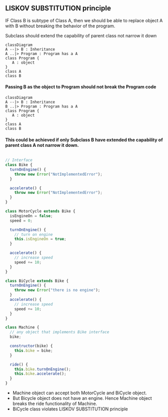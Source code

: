 ## LISKOV SUBSTITUTION principle

  IF Class B is subtype of Class A, then we should be able to replace object A with B without breaking the behavior of the program.

  Subclass should extend the capability of parent class not narrow it down

```mermaid
classDiagram
A --|> B : Inheritance
A ..|> Program : Program has a A
class Program {
   A : object
}
class A
class B
```


#### Passing B as the object to Program should not break the Program code

```mermaid
classDiagram
A --|> B : Inheritance
B ..|> Program : Program has a A
class Program {
   A : object
}
class A
class B
```

#### This could be achieved if only Subclass B have extended the capability of parent class A not narrow it down.


```javascript

// Interface
class Bike {
  turnOnEngine() {
    throw new Error("NotImplementedError");
  }

  accelerate() {
    throw new Error("NotImplementedError");
  }
}

class MotorCycle extends Bike {
  isEngineOn = false;
  speed = 0;

  turnOnEngine() {
    // turn on engine
    this.isEngineOn = true;
  }

  accelerate() {
    // increase speed
    speed += 10;
  }
}

class BiCycle extends Bike {
  turnOnEngine() {
    throw new Error("there is no engine");
  }
  accelerate() {
    // increase speed
    speed += 10;
  }
}

class Machine {
  // any object that implements Bike interface
  bike;

  constructor(bike) {
    this.bike = bike;
  }

  ride() {
    this.bike.turnOnEngine();
    this.bike.accelerate();
  }
}

```

- Machine object can accept both MotorCycle and BiCycle object. 
- But Bicycle object does not have an engine. Hence Machine object breaks the ride functionality of Machine.
- BiCycle class violates LISKOV SUBSTITUTION principle

